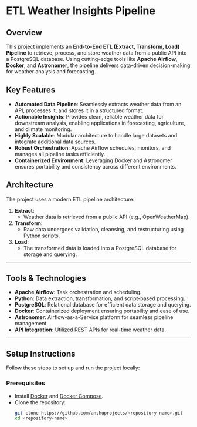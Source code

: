 # ETL Weather Insights Pipeline

## Overview

This project implements an **End-to-End ETL (Extract, Transform, Load) Pipeline** to retrieve, process, and store weather data from a public API into a PostgreSQL database. Using cutting-edge tools like **Apache Airflow**, **Docker**, and **Astronomer**, the pipeline delivers data-driven decision-making for weather analysis and forecasting.

## Key Features

- **Automated Data Pipeline**: Seamlessly extracts weather data from an API, processes it, and stores it in a structured format.
- **Actionable Insights**: Provides clean, reliable weather data for downstream analysis, enabling applications in forecasting, agriculture, and climate monitoring.
- **Highly Scalable**: Modular architecture to handle large datasets and integrate additional data sources.
- **Robust Orchestration**: Apache Airflow schedules, monitors, and manages all pipeline tasks efficiently.
- **Containerized Environment**: Leveraging Docker and Astronomer ensures portability and consistency across different environments.

## Architecture

The project uses a modern ETL pipeline architecture:
1. **Extract**:
   - Weather data is retrieved from a public API (e.g., OpenWeatherMap).
2. **Transform**:
   - Raw data undergoes validation, cleansing, and restructuring using Python scripts.
3. **Load**:
   - The transformed data is loaded into a PostgreSQL database for storage and querying.


---

## Tools & Technologies

- **Apache Airflow**: Task orchestration and scheduling.
- **Python**: Data extraction, transformation, and script-based processing.
- **PostgreSQL**: Relational database for efficient data storage and querying.
- **Docker**: Containerized deployment ensuring portability and ease of use.
- **Astronomer**: Airflow-as-a-Service platform for seamless pipeline management.
- **API Integration**: Utilized REST APIs for real-time weather data.

---

## Setup Instructions

Follow these steps to set up and run the project locally:

### Prerequisites

- Install [Docker](https://www.docker.com/get-started) and [Docker Compose](https://docs.docker.com/compose/).
- Clone the repository:
  ```bash
  git clone https://github.com/anshuprojects/<repository-name>.git
  cd <repository-name>
